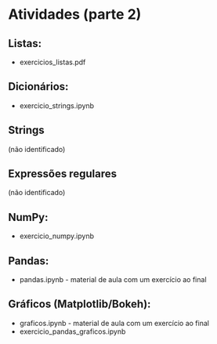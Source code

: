 # Atividades (parte 2)

## Listas:
- exercicios_listas.pdf

## Dicionários:
- exercicio_strings.ipynb

## Strings
 (não identificado)
 
## Expressões regulares
 (não identificado)
 
## NumPy:
- exercicio_numpy.ipynb
 
## Pandas:
- pandas.ipynb - material de aula com um exercício ao final

## Gráficos (Matplotlib/Bokeh):
- graficos.ipynb  - material de aula com um exercício ao final
- exercicio_pandas_graficos.ipynb
